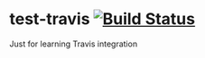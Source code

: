 # test-travis [![Build Status](https://travis-ci.org/MrAnchovy/test-travis.png?branch=master)](https://travis-ci.org/MrAnchovy/test-travis)

Just for learning Travis integration

